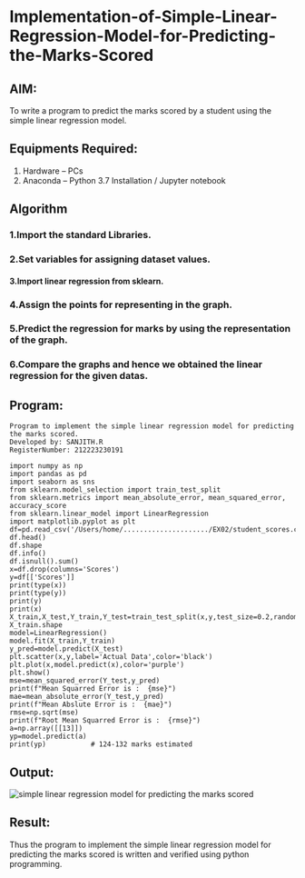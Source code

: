 # Implementation-of-Simple-Linear-Regression-Model-for-Predicting-the-Marks-Scored

## AIM:
To write a program to predict the marks scored by a student using the simple linear regression model.

## Equipments Required:
1. Hardware – PCs
2. Anaconda – Python 3.7 Installation / Jupyter notebook

## Algorithm
### 1.Import the standard Libraries.
### 2.Set variables for assigning dataset values.
#### 3.Import linear regression from sklearn.
### 4.Assign the points for representing in the graph.
### 5.Predict the regression for marks by using the representation of the graph.
### 6.Compare the graphs and hence we obtained the linear regression for the given datas.

## Program:
```
Program to implement the simple linear regression model for predicting the marks scored.
Developed by: SANJITH.R
RegisterNumber: 212223230191 
```

```
import numpy as np
import pandas as pd
import seaborn as sns
from sklearn.model_selection import train_test_split
from sklearn.metrics import mean_absolute_error, mean_squared_error, accuracy_score
from sklearn.linear_model import LinearRegression
import matplotlib.pyplot as plt
df=pd.read_csv('/Users/home/...................../EX02/student_scores.csv')
df.head()
df.shape
df.info()
df.isnull().sum()
x=df.drop(columns='Scores')
y=df[['Scores']]
print(type(x))
print(type(y))
print(y)
print(x)
X_train,X_test,Y_train,Y_test=train_test_split(x,y,test_size=0.2,random_state=42)
X_train.shape
model=LinearRegression()
model.fit(X_train,Y_train)
y_pred=model.predict(X_test)
plt.scatter(x,y,label='Actual Data',color='black')
plt.plot(x,model.predict(x),color='purple')
plt.show()
mse=mean_squared_error(Y_test,y_pred)
print(f"Mean Squarred Error is :  {mse}")
mae=mean_absolute_error(Y_test,y_pred)
print(f"Mean Abslute Error is :  {mae}")
rmse=np.sqrt(mse)
print(f"Root Mean Squarred Error is :  {rmse}")
a=np.array([[13]])
yp=model.predict(a)
print(yp)           # 124-132 marks estimated
```

## Output:
![simple linear regression model for predicting the marks scored](sam.png)


## Result:
Thus the program to implement the simple linear regression model for predicting the marks scored is written and verified using python programming.
